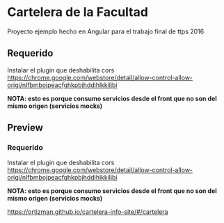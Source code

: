 # Cartelera de la Facultad

Proyecto ejemplo hecho en Angular para el trabajo final de ttps 2016

## Requerido
Instalar el plugin que deshabilita cors
https://chrome.google.com/webstore/detail/allow-control-allow-origi/nlfbmbojpeacfghkpbjhddihlkkiljbi

**NOTA: esto es porque consumo servicios desde el front que no son del mismo origen (servicios mocks)**

## Preview

### Requerido
Instalar el plugin que deshabilita cors
https://chrome.google.com/webstore/detail/allow-control-allow-origi/nlfbmbojpeacfghkpbjhddihlkkiljbi

**NOTA: esto es porque consumo servicios desde el front que no son del mismo origen (servicios mocks)**

<https://ortizman.github.io/cartelera-info-site/#/cartelera>
